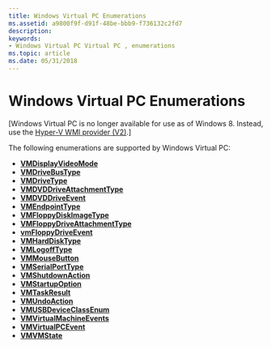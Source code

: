 ```yaml
---
title: Windows Virtual PC Enumerations
ms.assetid: a9800f9f-d91f-48be-bbb9-f736132c2fd7
description: 
keywords:
- Windows Virtual PC Virtual PC , enumerations
ms.topic: article
ms.date: 05/31/2018
---
```


# Windows Virtual PC Enumerations

\[Windows Virtual PC is no longer available for use as of Windows 8. Instead, use the [Hyper-V WMI provider (V2)](/windows/desktop/HyperV_v2/windows-virtualization-portal).\]

The following enumerations are supported by Windows Virtual PC:

-   [**VMDisplayVideoMode**](vmdisplayvideomode.md)
-   [**VMDriveBusType**](vmdrivebustype.md)
-   [**VMDriveType**](vmdrivetype.md)
-   [**VMDVDDriveAttachmentType**](vmdvddriveattachmenttype.md)
-   [**VMDVDDriveEvent**](vmdvddriveevent.md)
-   [**VMEndpointType**](vmendpointtype.md)
-   [**VMFloppyDiskImageType**](vmfloppydiskimagetype.md)
-   [**VMFloppyDriveAttachmentType**](vmfloppydriveattachmenttype.md)
-   [**vmFloppyDriveEvent**](vmfloppydriveevent.md)
-   [**VMHardDiskType**](vmharddisktype.md)
-   [**VMLogoffType**](vmlogofftype.md)
-   [**VMMouseButton**](vmmousebutton.md)
-   [**VMSerialPortType**](vmserialporttype.md)
-   [**VMShutdownAction**](vmshutdownaction.md)
-   [**VMStartupOption**](vmstartupoption.md)
-   [**VMTaskResult**](vmtaskresult.md)
-   [**VMUndoAction**](vmundoaction.md)
-   [**VMUSBDeviceClassEnum**](vmusbdeviceclassenum.md)
-   [**VMVirtualMachineEvents**](vmvirtualmachineevents.md)
-   [**VMVirtualPCEvent**](vmvirtualpcevent.md)
-   [**VMVMState**](vmvmstate.md)

 

 